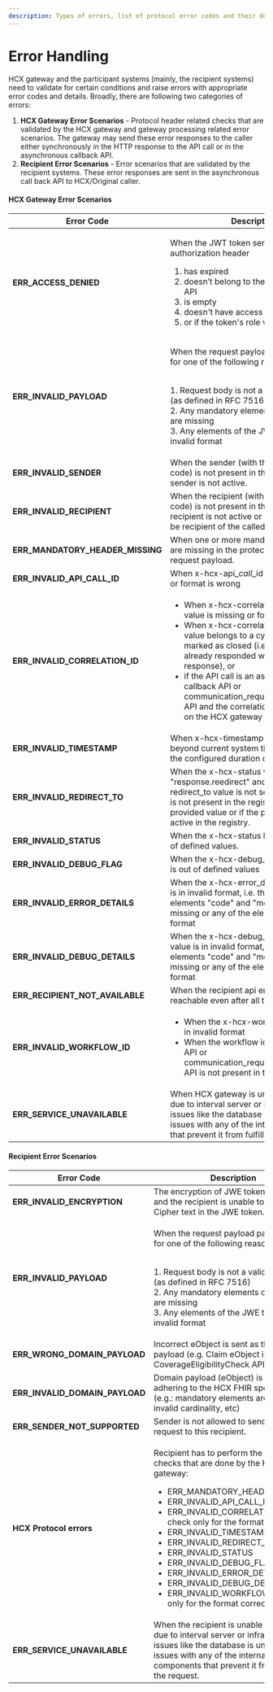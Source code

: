 ```yaml
---
description: Types of errors, list of protocol error codes and their descriptions
---
```


# Error Handling

HCX gateway and the participant systems (mainly, the recipient systems) need to validate for certain conditions and raise errors with appropriate error codes and details. Broadly, there are following two categories of errors:

1. **HCX Gateway Error Scenarios** - Protocol header related checks that are validated by the HCX gateway and gateway processing related error scenarios. The gateway may send these error responses to the caller either synchronously in the HTTP response to the API call or in the asynchronous callback API.
2. **Recipient Error Scenarios** - Error scenarios that are validated by the recipient systems. These error responses are sent in the asynchronous call back API to HCX/Original caller.

#### HCX Gateway Error Scenarios

| Error Code                          | Description                                                                                                                                                                                                                                                                                                                                                                                                           |
| ----------------------------------- | --------------------------------------------------------------------------------------------------------------------------------------------------------------------------------------------------------------------------------------------------------------------------------------------------------------------------------------------------------------------------------------------------------------------- |
| **ERR\_ACCESS\_DENIED**             | <p>When the JWT token sent in the HTTP authorization header</p><ol><li>has expired</li><li>doesn’t belong to the sender calling the API</li><li>is empty</li><li>doesn't have access to the called API</li><li>or if the token's role validation failed</li></ol>                                                                                                                                                     |
| **ERR\_INVALID\_PAYLOAD**           | <p>When the request payload parsing failed for one of the following reasons:</p><p><br>1. Request body is not a valid JWE token (as defined in RFC 7516)<br>2. Any mandatory elements of JWE token are missing<br>3. Any elements of the JWE token are in invalid format</p>                                                                                                                                          |
| **ERR\_INVALID\_SENDER**            | When the sender (with the input sender code) is not present in the registry or if the sender is not active.                                                                                                                                                                                                                                                                                                           |
| **ERR\_INVALID\_RECIPIENT**         | When the recipient (with the input recipient code) is not present in the registry or if the recipient is not active or is not allowed to be recipient of the called API.                                                                                                                                                                                                                                              |
| **ERR\_MANDATORY\_HEADER\_MISSING** | When one or more mandatory header fields are missing in the protected header of the request payload.                                                                                                                                                                                                                                                                                                                  |
| **ERR\_INVALID\_API\_CALL\_ID**     | When x-hcx-api\__call_\_id header is missing or format is wrong                                                                                                                                                                                                                                                                                                                                                       |
| **ERR\_INVALID\_CORRELATION\_ID**   | <ul><li>When x-hcx-correlation_id header value is missing or format is wrong, or</li><li>When x-hcx-correlation_id header value belongs to a cycle which is marked as closed (i.e. the recipient already responded with the final response), or</li><li>if the API call is an asynchronous callback API or communication_request/communication API and the correlation id does not exist on the HCX gateway</li></ul> |
| **ERR\_INVALID\_TIMESTAMP**         | When x-hcx-timestamp header value is beyond current system time or older than the configured duration of time.                                                                                                                                                                                                                                                                                                        |
| **ERR\_INVALID\_REDIRECT\_TO**      | When the x-hcx-status value is "response.reedirect" and if x-hcx-redirect\_to value is not set or a participant is not present in the registry with the provided value or if the participant is not active in the registry.                                                                                                                                                                                           |
| **ERR\_INVALID\_STATUS**            | When the x-hcx-status header value is out of defined values.                                                                                                                                                                                                                                                                                                                                                          |
| **ERR\_INVALID\_DEBUG\_FLAG**       | When the x-hcx-debug\_flag header value is out of defined values                                                                                                                                                                                                                                                                                                                                                      |
| **ERR\_INVALID\_ERROR\_DETAILS**    | When the x-hcx-error\_details header value is in invalid format, i.e. the mandatory elements "code" and "message" are missing or any of the elements are in invalid format                                                                                                                                                                                                                                            |
| **ERR\_INVALID\_DEBUG\_DETAILS**    | When the x-hcx-debug\_details header value is in invalid format, i.e. the mandatory elements "code" and "message" are missing or any of the elements are in invalid format                                                                                                                                                                                                                                            |
| **ERR\_RECIPIENT\_NOT\_AVAILABLE**  | When the recipient api endpoint is not reachable even after all the retry attempts                                                                                                                                                                                                                                                                                                                                    |
| **ERR\_INVALID\_WORKFLOW\_ID**      | <ul><li>When the x-hcx-workflow_id value is in invalid format</li><li>When the workflow id sent in callback API or communication_request/communication API is not present in the HCX gateway</li></ul>                                                                                                                                                                                                                |
| **ERR\_SERVICE\_UNAVAILABLE**       | When HCX gateway is unable to service due to interval server or infrastructure issues like the database is unavailable, or issues with any of the internal components that prevent it from fulfilling the request.                                                                                                                                                                                                    |

#### Recipient Error Scenarios

| Error Code                        | Description                                                                                                                                                                                                                                                                                                                                                                                                                                                                                                       |
| --------------------------------- | ----------------------------------------------------------------------------------------------------------------------------------------------------------------------------------------------------------------------------------------------------------------------------------------------------------------------------------------------------------------------------------------------------------------------------------------------------------------------------------------------------------------- |
| **ERR\_INVALID\_ENCRYPTION**      | The encryption of JWE token is invalid and the recipient is unable to decrypt the Cipher text in the JWE token.                                                                                                                                                                                                                                                                                                                                                                                                   |
| **ERR\_INVALID\_PAYLOAD**         | <p>When the request payload parsing failed for one of the following reasons:</p><p><br>1. Request body is not a valid JWE token (as defined in RFC 7516)<br>2. Any mandatory elements of JWE token are missing<br>3. Any elements of the JWE token are in invalid format</p>                                                                                                                                                                                                                                      |
| **ERR\_WRONG\_DOMAIN\_PAYLOAD**   | Incorrect eObject is sent as the domain payload (e.g. Claim eObject is sent in CoverageEligibilityCheck API)                                                                                                                                                                                                                                                                                                                                                                                                      |
| **ERR\_INVALID\_DOMAIN\_PAYLOAD** | Domain payload (eObject) is not adhering to the HCX FHIR specifications (e.g.: mandatory elements are missing, invalid cardinality, etc)                                                                                                                                                                                                                                                                                                                                                                          |
| **ERR\_SENDER\_NOT\_SUPPORTED**   | Sender is not allowed to send this API request to this recipient.                                                                                                                                                                                                                                                                                                                                                                                                                                                 |
| **HCX Protocol errors**           | <p>Recipient has to perform the following checks that are done by the HCX gateway:</p><ul><li>ERR_MANDATORY_HEADER_MISSING</li><li>ERR_INVALID_API_CALL_ID</li><li>ERR_INVALID_CORRELATION_ID: check only for the format correctness</li><li>ERR_INVALID_TIMESTAMP</li><li>ERR_INVALID_REDIRECT_TO</li><li>ERR_INVALID_STATUS</li><li>ERR_INVALID_DEBUG_FLAG</li><li>ERR_INVALID_ERROR_DETAILS</li><li>ERR_INVALID_DEBUG_DETAILS</li><li>ERR_INVALID_WORKFLOW_ID: check only for the format correctness</li></ul> |
| **ERR\_SERVICE\_UNAVAILABLE**     | When the recipient is unable to service due to interval server or infrastructure issues like the database is unavailable, or issues with any of the internal components that prevent it from fulfilling the request.                                                                                                                                                                                                                                                                                              |
